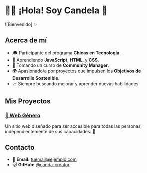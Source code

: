 # 👩‍💻 ¡Hola! Soy Candela 🌸

![Bienvenido]
✨

## Acerca de mí

- 🎓 Participante del programa **Chicas en Tecnología**.
- 🔧 Aprendiendo **JavaScript**, **HTML**, y **CSS**.
- 📖 Tomando un curso de **Community Manager**.
- 🌍 Apasionado/a por proyectos que impulsen los **Objetivos de Desarrollo Sostenible**.
- 📈 Siempre buscando mejorar y aprender nuevas habilidades.

## Mis Proyectos

### [🌸 Web Género](https://github.com/canda-creator/CET-genero)
Un sitio web diseñado para ser accesible para todas las personas, independientemente de sus capacidades. 🧡

## Contacto

- 📧 **Email:** [tuemail@ejemplo.com](mailto:tuemail@ejemplo.com)
- 🐱 **GitHub:** [@canda-creator](https://github.com/canda-creator)
